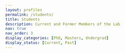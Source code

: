 ```yaml
---
layout: profiles
permalink: /students/
title: Students
description: Current and Former Members of the Lab
nav: true
nav_order: 3
display_categories: [PhD, Masters, Undergrad]
display_status: [Current, Past]
---
```

